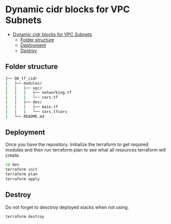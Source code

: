 # Dynamic cidr blocks for VPC Subnets

- [Dynamic cidr blocks for VPC Subnets](#dynamic-cidr-blocks-for-vpc-subnets)
  - [Folder structure](#folder-structure)
  - [Deployment](#deployment)
  - [Destroy](#destroy)

##  Folder structure
```bash
├── 06_tf_cidr
|   ├── modules/
|   |   ├── vpc/
|   |   |   ├── networking.tf
|   |   |   └── vars.tf
|   |   ├── dev/
|   |   |   ├── main.tf
|   |   |   └── vars.tfvars
|   └── README.md
```

## Deployment
Once you have the repository. Initialize the terraform to get required modules and then run terraform plan to see what all resources terraform will create.

```sh
cd dev
terraform init
terraform plan      
terraform apply
```

## Destroy 
Do not forget to desctroy deployed stacks when not using.
```sh
terraform destroy
```

